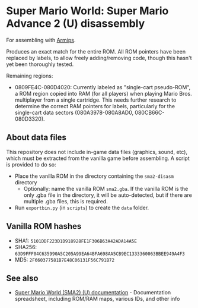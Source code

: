 # Super Mario World: Super Mario Advance 2 (U) disassembly

For assembling with [Armips](https://github.com/Kingcom/armips).

Produces an exact match for the entire ROM. All ROM pointers have been replaced by labels, to allow freely adding/removing code, though this hasn't yet been thoroughly tested.

Remaining regions:
- 0809FE4C-080D4020: Currently labeled as "single-cart pseudo-ROM", a ROM region copied into RAM (for all players) when playing Mario Bros. multiplayer from a single cartridge. This needs further research to determine the correct RAM pointers for labels, particularly for the single-cart data sectors (080A3978-080A8AD0, 080CB66C-080D3320).

## About data files
This repository does not include in-game data files (graphics, sound, etc), which must be extracted from the vanilla game before assembling. A script is provided to do so:
- Place the vanilla ROM in the directory containing the `sma2-disasm` directory
    - Optionally: name the vanilla ROM `sma2.gba`. If the vanilla ROM is the only .gba file in the directory, it will be auto-detected, but if there are multiple .gba files, this is required.
- Run `exportbin.py` (in `scripts`) to create the `data` folder.

## Vanilla ROM hashes
- SHA1: `5101DDF223D1D918928FE1F306B63A42ADA14A5E`
- SHA256: `63D9FFF04C635990A5C205A99EA64BFA698AA5CB9EC1333360063BBEE949A4F3`
- MD5: `2F660377581B7E48C06131F56C791B72`

## See also
- [Super Mario World (SMA2) (U) documentation](https://docs.google.com/spreadsheets/d/1kqZtiEGfrX4M4_u1m2l6BniEZsKL30p-jCrwGgrz6mw/) - Documentation spreadsheet, including ROM/RAM maps, various IDs, and other info
